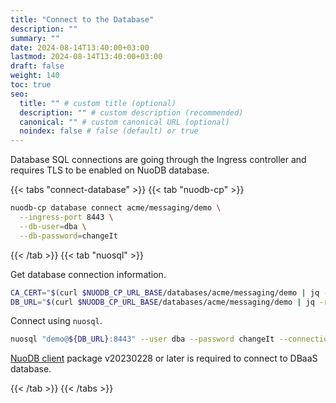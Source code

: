 ```yaml
---
title: "Connect to the Database"
description: ""
summary: ""
date: 2024-08-14T13:40:00+03:00
lastmod: 2024-08-14T13:40:00+03:00
draft: false
weight: 140
toc: true
seo:
  title: "" # custom title (optional)
  description: "" # custom description (recommended)
  canonical: "" # custom canonical URL (optional)
  noindex: false # false (default) or true
---
```


Database SQL connections are going through the Ingress controller and requires TLS to be enabled on NuoDB database.

{{< tabs "connect-database" >}}
{{< tab "nuodb-cp" >}}

```sh
nuodb-cp database connect acme/messaging/demo \
  --ingress-port 8443 \
  --db-user=dba \
  --db-password=changeIt
```

{{< /tab >}}
{{< tab "nuosql" >}}

Get database connection information.

```sh
CA_CERT="$(curl $NUODB_CP_URL_BASE/databases/acme/messaging/demo | jq -r '.status.caPem')"
DB_URL="$(curl $NUODB_CP_URL_BASE/databases/acme/messaging/demo | jq -r '.status.sqlEndpoint')"
```

Connect using `nuosql`.

```sh
nuosql "demo@${DB_URL}:8443" --user dba --password changeIt --connection-property trustedCertificates="$CA_CERT"
```

[NuoDB client](https://github.com/nuodb/nuodb-client/releases) package v20230228 or later is required to connect to DBaaS database.

{{< /tab >}}
{{< /tabs >}}


